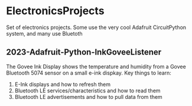 # ElectronicsProjects
Set of electronics projects. Some use the very cool Adafruit CircuitPython system, and many use Bluetoth

## 2023-Adafruit-Python-InkGoveeListener
The Govee Ink Display shows the temperature and humidity from a Govee Bluetooth 5074 sensor on a small e-ink dispkay.
Key things to learn:
1. E-Ink displays and how to refresh them
2. Bluetooth LE services/characteristics and how to read them
3. Bluetooth LE advertisements and how to pull data from them


